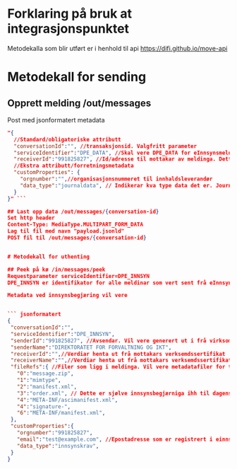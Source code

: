 # Forklaring på bruk at integrasjonspunktet
Metodekalla som blir utført er i henhold til api https://difi.github.io/move-api
# Metodekall for sending

## Opprett melding /out/messages
 Post med jsonformatert metadata
 ``` json
 "{
   //Standard/obligatoriske attributt
   "conversationId":"", //transaksjonsid. Valgfritt parameter
   "serviceIdentifier":"DPE_DATA", //Skal vere DPE_DATA for eInnsynsmeldingar som skal sendast til eInnsyn sentralt. Dvs journaldata og møtedata
   "receiverId":"991825827", //Id/adresse til mottakar av meldinga. Dette skal vere organisasjonsnummeret til Difi i produksjon
   //Ekstra attributt/forretningsmetadata
   "customProperties": {
     "orgnumber":"",//organisasjonsnummeret til innhaldsleverandør
     "data_type":"journaldata", // Indikerar kva type data det er. Journaldata vil vere gjeldande for journal-/møteleveransar. Andre type meldingar fil blir definert for t.d slettemeldingar
   }
 }" ```

## Last opp data /out/messages/{conversation-id}
Set http header
Content-Type: MediaType.MULTIPART_FORM_DATA
Lag til fil med navn "payload.jsonld"
POST fil til /out/messages/{conversation-id}


# Metodekall for uthenting

## Peek på kø /in/messages/peek
Requestparameter serviceIdentifier=DPE_INNSYN
DPE_INNSYN er identifikator for alle meldinar som vert sent frå eInnsyn sentralt ut til innhaldsleverandørar som innsynsbegjæringar.

Metadata ved innsynsbegjæring vil vere


``` jsonformatert
{
  "conversationId":"",
  "serviceIdentifier":"DPE_INNSYN",
  "senderId":"991825827", //Avsendar. Vil vere generert ut i frå virksomhetssertifikat
  "senderName":"DIREKTORATET FOR FORVALTNING OG IKT",
  "receiverId":"",//Verdiar henta ut frå mottakars verksemdssertifikat
  "receiverName":"",//Verdiar henta ut frå mottakars verksemdssertifikat
  "fileRefs":{ //Filer som ligg i meldinga. Vil vere metadatafiler for transport, samt sjølve datafila som vart lasta opp av anvsendar
    "0":"message.zip",
    "1":"mimtype",
    "2":"manifest.xml",
    "3":"order.xml", // Dette er sjølve innsynsbegjærniga ihh til dagens format
    "4":"META-INF/ascimanifest.xml",
    "4":"signature-",
    "6":"META-INF/manifest.xml",
  },
  "customProperties":{
    "orgnumber":"991825827",
    "email":"test@example.com", //Epostadresse som er registrert i einnsyn som innsynskravmottak for innhaldsleverandør
    "data_type":"innsynskrav",
  }
}
```
